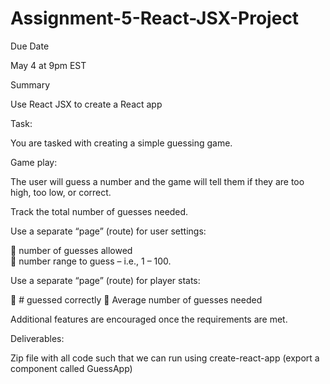 # Assignment-5-React-JSX-Project


Due Date

May 4 at 9pm EST

Summary

Use React JSX to create a React app

Task:

You are tasked with creating a simple guessing game. 

Game play:

The user will guess a number and the game will tell them if they are too high, too low, or correct. 

Track the total number of guesses needed.  

Use a separate “page” (route) for user settings:  

 number of guesses allowed  
 number range to guess – i.e., 1 – 100.

Use a separate “page” (route) for player stats:

 # guessed correctly
 Average number of guesses needed  

Additional features are encouraged once the requirements are met.

Deliverables: 

Zip file with all code such that we can run using create-react-app (export a component called GuessApp)